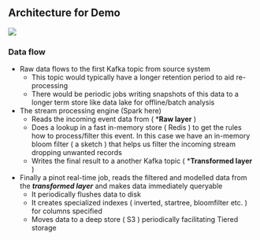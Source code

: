 ## Architecture for Demo

![](images/architectue_for_demo.png)
### Data flow
- Raw data flows to the first Kafka topic from source system
	- This topic would typically have a longer retention period to aid re-processing
	- There would be periodic jobs writing snapshots of this data to a longer term store like data lake for offline/batch analysis
- The stream processing engine (Spark here)
	- Reads the incoming event data from (  ***Raw layer** )
	- Does a lookup in a fast in-memory store  ( Redis ) to get the rules how to process/filter this event. In this case we have an in-memory bloom filter ( a sketch ) that helps us filter the incoming stream dropping unwanted records
	- Writes the final result to a another Kafka topic ( ***Transformed layer** )
- Finally a pinot real-time job, reads the filtered and modelled data from the ***transformed layer*** and makes data immediately queryable
	- It periodically flushes data to disk
	- It creates specialized indexes ( inverted, startree, bloomfilter etc. ) for columns specified
	- Moves data to a deep store ( S3 ) periodically facilitating Tiered storage